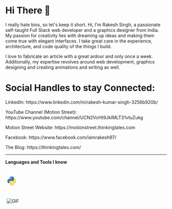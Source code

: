 # Hi There 👋

<p> I really hate bios, so let's keep it short. Hi, I'm Rakesh Singh, a passionate self-taught Full Stack web developer and a graphics designer from India. My passion for creativity lies with dreaming up ideas and making them come true with elegant interfaces. I take great care in the experience, architecture, and code quality of the things I build.</p>

<p> I love to fabricate an article with a great ardour and only once a week. Additionally, my expertise revolves around web development, graphics designing and creating animations and writing as well.</p>

# Social Handles to stay Connected:
<p> LinkedIn: https://www.linkedin.com/in/rakesh-kumar-singh-3256b920b/</p>
<p> YouTube Channel (Motion Street): https://www.youtube.com/channel/UCN2VcHt9JkIMLT31vtuZukg</p>
<p> Motion Street Website: https://motionstreet.thinkingtales.com</p>
<p> Facebook: https://www.facebook.com/iamrakesh97/</p>
<p> The Blog: https://thinkingtales.com/</p>

<hr>

<p><strong>Languages and Tools I know</strong></p>

<p>
  <code>
<a target="_blank" rel="noopener noreferrer" href="https://raw.githubusercontent.com/github/explore/80688e429a7d4ef2fca1e82350fe8e3517d3494d/topics/python/python.png"><img height="40" src="https://raw.githubusercontent.com/github/explore/80688e429a7d4ef2fca1e82350fe8e3517d3494d/topics/python/python.png" style="max-width:100%;"></a>
  </code>
 </p>
  
<a target="_blank" rel="noopener noreferrer" href="https://github.com/abhisheknaiidu/abhisheknaiidu/blob/master/code.gif?raw=true"><img align="right" alt="GIF" src="https://github.com/abhisheknaiidu/abhisheknaiidu/raw/master/code.gif?raw=true" width="500" height="320" style="max-width:100%;"></a>
   


<!--
**rakeshkali2020/rakeshkali2020** is a ✨ _special_ ✨ repository because its `README.md` (this file) appears on your GitHub profile.

Here are some ideas to get you started:

- 🔭 I’m currently working on ...
- 🌱 I’m currently learning ...
- 👯 I’m looking to collaborate on ...
- 🤔 I’m looking for help with ...
- 💬 Ask me about ...
- 📫 How to reach me: ...
- 😄 Pronouns: ...
- ⚡ Fun fact: ...
-->
